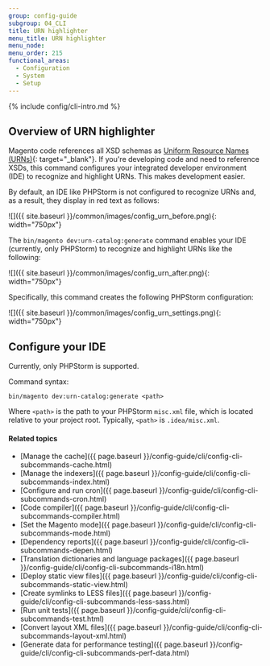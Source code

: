 ```yaml
---
group: config-guide
subgroup: 04_CLI
title: URN highlighter
menu_title: URN highlighter
menu_node:
menu_order: 215
functional_areas:
  - Configuration
  - System
  - Setup
---
```


{% include config/cli-intro.md %}

## Overview of URN highlighter

Magento code references all XSD schemas as [Uniform Resource Names (URNs)](https://www.ietf.org/rfc/rfc2141.txt){: target="_blank"}. If you're developing code and need to reference XSDs, this command configures your integrated developer environment (IDE) to recognize and highlight URNs. This makes development easier.

By default, an IDE like PHPStorm is not configured to recognize URNs and, as a result, they display in red text as follows:

![]({{ site.baseurl }}/common/images/config_urn_before.png){: width="750px"}

The `bin/magento dev:urn-catalog:generate` command enables your IDE (currently, only PHPStorm) to recognize and highlight URNs like the following:

![]({{ site.baseurl }}/common/images/config_urn_after.png){: width="750px"}

Specifically, this command creates the following PHPStorm configuration:

![]({{ site.baseurl }}/common/images/config_urn_settings.png){: width="750px"}

## Configure your IDE

Currently, only PHPStorm is supported.

Command syntax:

	bin/magento dev:urn-catalog:generate <path>

Where `<path>` is the path to your PHPStorm `misc.xml` file, which is located relative to your project root. Typically, `<path>` is `.idea/misc.xml`.

#### Related topics

-   [Manage the cache]({{ page.baseurl }}/config-guide/cli/config-cli-subcommands-cache.html)
-   [Manage the indexers]({{ page.baseurl }}/config-guide/cli/config-cli-subcommands-index.html)
-   [Configure and run cron]({{ page.baseurl }}/config-guide/cli/config-cli-subcommands-cron.html)
-   [Code compiler]({{ page.baseurl }}/config-guide/cli/config-cli-subcommands-compiler.html)
-   [Set the Magento mode]({{ page.baseurl }}/config-guide/cli/config-cli-subcommands-mode.html)
-   [Dependency reports]({{ page.baseurl }}/config-guide/cli/config-cli-subcommands-depen.html)
-   [Translation dictionaries and language packages]({{ page.baseurl }}/config-guide/cli/config-cli-subcommands-i18n.html)
-   [Deploy static view files]({{ page.baseurl }}/config-guide/cli/config-cli-subcommands-static-view.html)
-   [Create symlinks to LESS files]({{ page.baseurl }}/config-guide/cli/config-cli-subcommands-less-sass.html)
-   [Run unit tests]({{ page.baseurl }}/config-guide/cli/config-cli-subcommands-test.html)
-   [Convert layout XML files]({{ page.baseurl }}/config-guide/cli/config-cli-subcommands-layout-xml.html)
-   [Generate data for performance testing]({{ page.baseurl }}/config-guide/cli/config-cli-subcommands-perf-data.html)

